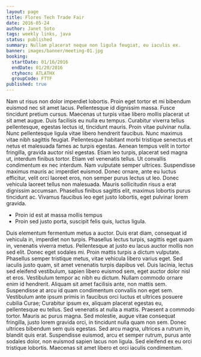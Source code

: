 ```yaml
---
layout: page
title: Flores Tech Trade Fair
date: 2016-05-24
author: Janet Soto
tags: weekly links, java
status: published
summary: Nullam placerat neque non ligula feugiat, eu iaculis ex.
banner: images/banner/meeting-01.jpg
booking:
  startDate: 01/16/2016
  endDate: 01/20/2016
  ctyhocn: ATLATHX
  groupCode: FTTF
published: true
---
```

Nam ut risus non dolor imperdiet lobortis. Proin eget tortor et mi bibendum euismod nec sit amet lacus. Pellentesque id dignissim massa. Fusce tincidunt pretium cursus. Maecenas ut turpis vitae libero mollis placerat ut sit amet augue. Duis facilisis eu nulla eu tempus. Curabitur viverra tellus pellentesque, egestas lectus id, tincidunt mauris. Proin vitae pulvinar nulla. Nunc pellentesque ligula vitae libero hendrerit faucibus. Nunc maximus vitae nibh sagittis feugiat. Pellentesque habitant morbi tristique senectus et netus et malesuada fames ac turpis egestas. Aenean tempus velit in tortor fringilla, gravida auctor nisl egestas.
Etiam leo turpis, placerat sed magna ut, interdum finibus tortor. Etiam vel venenatis tellus. Ut convallis condimentum ex nec interdum. Nam vulputate semper ultrices. Suspendisse maximus mauris ac imperdiet euismod. Donec ornare, ante eu luctus efficitur, velit orci laoreet eros, non semper purus lectus ut leo. Donec vehicula laoreet tellus non malesuada. Mauris sollicitudin risus a erat dignissim accumsan. Phasellus finibus sagittis elit, maximus lobortis purus tincidunt ac. Vivamus faucibus leo eget justo lobortis, eget pulvinar lorem gravida.

* Proin id est at massa mollis tempus
* Proin sed justo porta, suscipit felis quis, luctus ligula.

Duis elementum fermentum metus a auctor. Duis erat diam, consequat id vehicula in, imperdiet non turpis. Phasellus lectus turpis, sagittis eget quam in, venenatis viverra metus. Pellentesque at justo eu lacus auctor mollis non sed elit. Donec eget sodales mi. Proin mattis turpis a dictum vulputate. Phasellus semper tristique metus, vitae vehicula libero varius eget. Sed iaculis justo quam, sit amet venenatis turpis dapibus vel. Duis lacinia, lectus sed eleifend vestibulum, sapien libero euismod sem, eget auctor dolor nisl et eros. Vestibulum tempor ac nibh eu dictum. Nullam commodo ornare enim id hendrerit. Aliquam sit amet facilisis ante, non mattis sem.
Suspendisse at arcu id quam condimentum convallis non eget sem. Vestibulum ante ipsum primis in faucibus orci luctus et ultrices posuere cubilia Curae; Curabitur ipsum ex, aliquam placerat egestas eu, pellentesque eu tellus. Sed venenatis at nulla a mattis. Praesent a commodo tortor. Mauris ac purus magna. Sed molestie, augue vitae consequat fringilla, justo lorem gravida orci, in tincidunt nulla quam non sem. Donec ultrices bibendum sem quis egestas. Sed arcu magna, ultrices a rutrum in, blandit quis erat. Suspendisse euismod, arcu et semper rutrum, purus ante sodales dolor, non euismod sapien lacus non ligula. Sed eleifend ex eu orci tristique lobortis. Maecenas sit amet libero et orci iaculis condimentum.
